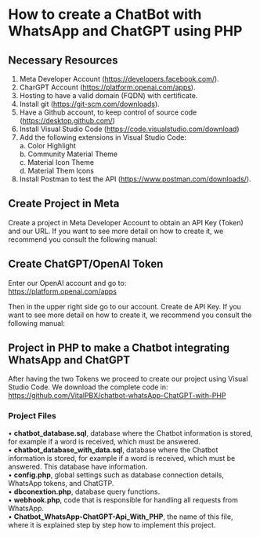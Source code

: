 # How to create a ChatBot with WhatsApp and ChatGPT using PHP  

## Necessary Resources
1.	Meta Developer Account (https://developers.facebook.com/).
2.	CharGPT Account (https://platform.openai.com/apps).
3.	Hosting to have a valid domain (FQDN) with certificate.
4.	Install git (https://git-scm.com/downloads).
5.	Have a Github account, to keep control of source code (https://desktop.github.com/)
6.	Install Visual Studio Code (https://code.visualstudio.com/download)
7.	Add the following extensions in Visual Studio Code:<br>
    a.	Color Highlight <br>
    b.	Community Material Theme <br>
    c.	Material Icon Theme <br>
    d.	Material Them Icons<br>
8.	Install Postman to test the API (https://www.postman.com/downloads/).

## Create Project in Meta
Create a project in Meta Developer Account to obtain an API Key (Token) and our URL. If you want to see more detail on how to create it, we recommend you consult the following manual:
    

## Create ChatGPT/OpenAI Token
Enter our OpenAI account and go to:<br>
https://platform.openai.com/apps

Then in the upper right side go to our account. Create de API Key. If you want to see more detail on how to create it, we recommend you consult the following manual:

## Project in PHP to make a Chatbot integrating WhatsApp and ChatGPT

After having the two Tokens we proceed to create our project using Visual Studio Code. We download the complete code in:<br>
https://github.com/VitalPBX/chatbot-whatsApp-ChatGPT-with-PHP


### Project Files
•	**chatbot_database.sql**, database where the Chatbot information is stored, for example if a word is received, which must be answered.<br>
•	**chatbot_database_with_data.sql**, database where the Chatbot information is stored, for example if a word is received, which must be answered. This database have information.<br>
•	**config.php**, global settings such as database connection details, WhatsApp tokens, and ChatGTP.<br>
•	**dbconextion.php**, database query functions.<br>
•	**webhook.php**, code that is responsible for handling all requests from WhatsApp.<br>
•	**Chatbot_WhatsApp-ChatGPT-Api_With_PHP**, the name of this file, where it is explained step by step how to implement this project.<br>




